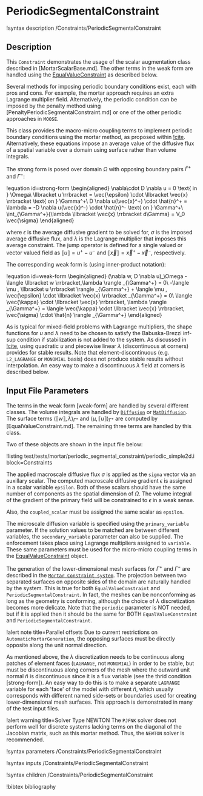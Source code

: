 # PeriodicSegmentalConstraint

!syntax description /Constraints/PeriodicSegmentalConstraint

## Description

This `Constraint` demonstrates the usage of the scalar augmentation class described in [MortarScalarBase.md].
The other terms in the weak form are handled using the [EqualValueConstraint](/EqualValueConstraint.md)
as described below.

Several methods for imposing periodic boundary conditions exist, each with pros and cons.
For example, the mortar approach requires an extra Lagrange multiplier field.
Alternatively, the periodic condition can be imposed by the penalty method using [PenaltyPeriodicSegmentalConstraint.md] or one of the other periodic approaches in `MOOSE`.

This class provides the macro-micro coupling terms to implement periodic boundary conditions
using the mortar method, as proposed within [!cite](reis_mortar_2014). Alternatively, these
equations impose an average value of the diffusive flux of a spatial variable over a domain
using surface rather than volume integrals.

The strong form is posed over domain $\Omega$ with opposing boundary pairs $\Gamma^+$
and $\Gamma^-$:

!equation id=strong-form
\begin{aligned}
  \nabla\cdot D \nabla u = 0 \text{ in } \Omega\\
  \llbracket u \rrbracket = \vec{\epsilon} \cdot \llbracket \vec{x} \rrbracket \text{ on } \Gamma^+\\
  D \nabla u(\vec{x}^+) \cdot \hat{n}^+ = \lambda = -D \nabla u(\vec{x}^-) \cdot \hat{n}^- \text{ on } \Gamma^+\\
  \int_{\Gamma^+}{\lambda \llbracket \vec{x} \rrbracket d\Gamma} = V_0 \vec{\sigma}
\end{aligned}

where $\epsilon$ is the average diffusive gradient to be solved for,
$\sigma$ is the imposed average diffusive flux, and $\lambda$ is the
Lagrange multiplier that imposes this average constraint.
The jump operator is defined for a single valued or vector valued field
as $\llbracket u \rrbracket = u^{+} - u^{-}$ and
$\llbracket \vec{x} \rrbracket = \vec{x}^{+} - \vec{x}^{-}$, respectively.

The corresponding weak form is (using inner-product notation):

!equation id=weak-form
\begin{aligned}
  (\nabla w, D \nabla u)_\Omega - \langle \llbracket w \rrbracket,\lambda \rangle _{\Gamma^+} = 0\\
  -\langle \mu , \llbracket u \rrbracket \rangle _{\Gamma^+} + \langle \mu , \vec{\epsilon} \cdot \llbracket \vec{x} \rrbracket _{\Gamma^+} = 0\\
  \langle \vec{\kappa} \cdot \llbracket \vec{x} \rrbracket, \lambda \rangle _{\Gamma^+} = \langle \vec{\kappa} \cdot \llbracket \vec{x} \rrbracket, \vec{\sigma} \cdot \hat{n} \rangle _{\Gamma^+}
\end{aligned}

As is typical for mixed-field problems with Lagrange multipliers, the shape functions for
$u$ and $\lambda$ need to be chosen to satisfy the Babuska-Brezzi inf-sup condition if
stabilization is not added to the system. As discussed in [!cite](reis_mortar_2014),
using quadratic $u$ and piecewise linear $\lambda$ (discontinuous at corners) provides
for stable results. Note that element-discontinuous (e.g. `L2_LAGRANGE` or `MONOMIAL` basis)
does not produce stable results without interpolation. An easy way to make a discontinuous
$\lambda$ field at corners is described below.

## Input File Parameters

The terms in the weak form [weak-form] are handled by several different classes.
The volume integrals are handled by [`Diffusion`](source/kernels/Diffusion.md) or
[`MatDiffusion`](source/kernels/MatDiffusion.md). The surface terms
$\langle \llbracket w \rrbracket,\lambda \rangle _{\Gamma^+}$ and
$\langle \mu , \llbracket u \rrbracket \rangle _{\Gamma^+}$ are computed by
[EqualValueConstraint.md]. The remaining three terms are handled by this class.

Two of these objects are shown in the input file below:

!listing test/tests/mortar/periodic_segmental_constraint/periodic_simple2d.i block=Constraints

The applied macroscale diffusive flux $\sigma$ is applied as the `sigma` vector via an auxillary
scalar. The computed macroscale diffusive gradient $\epsilon$ is assigned in a scalar variable `epsilon`.
Both of these scalars should have the same number of components as the spatial dimension of $\Omega$.
The volume integral of the gradient of the primary field will be constrained to $\epsilon$
in a weak sense.

Also, the `coupled_scalar` must be assigned the same scalar as `epsilon`.

The microscale diffusion variable is specified using the `primary_variable` parameter.
If the solution values to be matched are between different variables, the
`secondary_variable` parameter can also be supplied.
The enforcement takes place using Lagrange multipliers assigned to `variable`.
These same parameters must be used for the micro-micro coupling terms
in the [EqualValueConstraint](/EqualValueConstraint.md) object.

The generation of the lower-dimensional mesh surfaces for $\Gamma^+$ and $\Gamma^-$
are described in the [`Mortar Constraint system`](syntax/Constraints/index.md). The
projection between two separated surfaces on opposite sides of the domain are naturally
handled by the system. This is true for both `EqualValueConstraint` and
`PeriodicSegmentalConstraint`. In fact, the meshes can be nonconforming as long as
the geometry is conforming, although the choice of $\lambda$ discretization becomes
more delicate. Note that the `periodic` parameter is NOT needed, but if it is applied
then it should be the same for BOTH `EqualValueConstraint` and
`PeriodicSegmentalConstraint`.

!alert note title=Parallel offsets
Due to current restrictions on `AutomaticMortarGeneration`, the opposing surfaces must be
directly opposite along the unit normal direction.

As mentioned above, the $\lambda$ discretization needs to be continuous along patches
of element faces (`LAGRANGE`, not `MONOMIAL`) in order to be stable, but must be discontinuous along
corners of the mesh where the outward unit normal $\hat{n}$ is discontinuous since it is
a flux variable (see the thrid condition [strong-form]). An easy way to do this is to make a
separate `LAGRANGE` variable for each 'face' of the model with different $\hat{n}$, which
usually corresponds with different named side-sets or boundaries used for creating
lower-dimensional mesh surfaces. This approach is demonstrated in many of the test input files.

!alert warning title=Solver Type NEWTON
The `PJFNK` solver does not perform well for discrete systems lacking terms on the diagonal
of the Jacobian matrix, such as this mortar method. Thus, the `NEWTON` solver is recommended.

!syntax parameters /Constraints/PeriodicSegmentalConstraint

!syntax inputs /Constraints/PeriodicSegmentalConstraint

!syntax children /Constraints/PeriodicSegmentalConstraint

!bibtex bibliography
